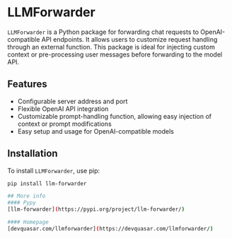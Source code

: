 # LLMForwarder

`LLMForwarder` is a Python package for forwarding chat requests to OpenAI-compatible API endpoints. It allows users to customize request handling through an external function. This package is ideal for injecting custom context or pre-processing user messages before forwarding to the model API.

## Features

- Configurable server address and port
- Flexible OpenAI API integration
- Customizable prompt-handling function, allowing easy injection of context or prompt modifications
- Easy setup and usage for OpenAI-compatible models

## Installation

To install `LLMForwarder`, use pip:

```bash
pip install llm-forwarder

## More info
#### Pypy
[llm-forwarder](https://pypi.org/project/llm-forwarder/)

#### Homepage
[devquasar.com/llmforwarder](https://devquasar.com/llmforwarder/)
